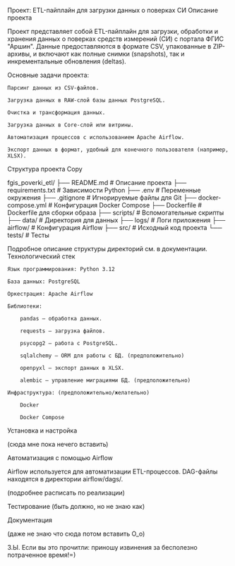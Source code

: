 Проект: ETL-пайплайн для загрузки данных о поверках СИ
Описание проекта

Проект представляет собой ETL-пайплайн для загрузки, обработки и хранения данных о поверках средств измерений (СИ) с портала ФГИС "Аршин". Данные предоставляются в формате CSV, упакованные в ZIP-архивы, и включают как полные снимки (snapshots), так и инкрементальные обновления (deltas).

Основные задачи проекта:

    Парсинг данных из CSV-файлов.

    Загрузка данных в RAW-слой базы данных PostgreSQL.

    Очистка и трансформация данных.

    Загрузка данных в Core-слой или витрины.

    Автоматизация процессов с использованием Apache Airflow.

    Экспорт данных в формат, удобный для конечного пользователя (например, XLSX).

Структура проекта
Copy

fgis_poverki_etl/
├── README.md                       # Описание проекта
├── requirements.txt                # Зависимости Python
├── .env                            # Переменные окружения
├── .gitignore                      # Игнорируемые файлы для Git
├── docker-compose.yml              # Конфигурация Docker Compose
├── Dockerfile                      # Dockerfile для сборки образа
├── scripts/                        # Вспомогательные скрипты
├── data/                           # Директория для данных
├── logs/                           # Логи приложения
├── airflow/                        # Конфигурация Airflow
├── src/                            # Исходный код проекта
└── tests/                          # Тесты

Подробное описание структуры директорий см. в документации.
Технологический стек

    Язык программирования: Python 3.12

    База данных: PostgreSQL

    Оркестрация: Apache Airflow

    Библиотеки:

        pandas — обработка данных.

        requests — загрузка файлов.

        psycopg2 — работа с PostgreSQL.

        sqlalchemy — ORM для работы с БД. (предположительно)

        openpyxl — экспорт данных в XLSX.

        alembic — управление миграциями БД. (предположительно)

    Инфраструктура: (предположительно/желательно)

        Docker

        Docker Compose

Установка и настройка

(сюда мне пока нечего вставить)

Автоматизация с помощью Airflow

Airflow используется для автоматизации ETL-процессов. DAG-файлы находятся в директории airflow/dags/.

(подробнее расписать по реализации)

Тестирование
(быть должно, но не знаю как)

Документация

(даже не знаю что сюда потом вставить О_о)

З.Ы. Если вы это прочитли: приношу извинения за бесполезно потраченное время!=)